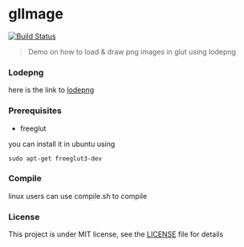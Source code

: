 # glImage
[![Build Status](https://travis-ci.org/RaghavaDhanya/glImage.svg?branch=master)](https://travis-ci.org/RaghavaDhanya/glImage)
> Demo on how to load & draw png images in glut using lodepng

### Lodepng 
here is the link to [lodepng](http://lodev.org/lodepng/)
 
### Prerequisites
* freeglut

you can install it in ubuntu using
```
sudo apt-get freeglut3-dev
```

### Compile
linux users can use compile.sh to compile

### License
This project is under MIT license, see the [LICENSE](LICENSE) file for details
